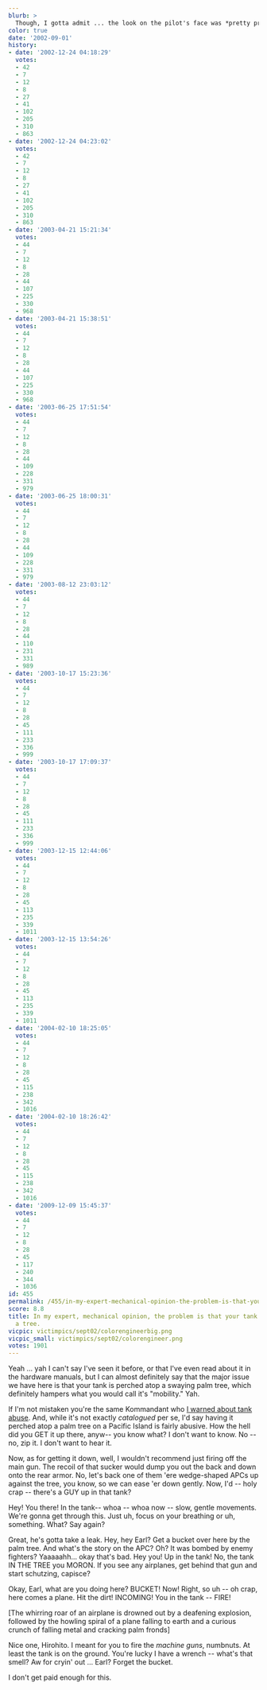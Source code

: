 ```yaml
---
blurb: >
  Though, I gotta admit ... the look on the pilot's face was *pretty priceless*.
color: true
date: '2002-09-01'
history:
- date: '2002-12-24 04:18:29'
  votes:
  - 42
  - 7
  - 12
  - 8
  - 27
  - 41
  - 102
  - 205
  - 310
  - 863
- date: '2002-12-24 04:23:02'
  votes:
  - 42
  - 7
  - 12
  - 8
  - 27
  - 41
  - 102
  - 205
  - 310
  - 863
- date: '2003-04-21 15:21:34'
  votes:
  - 44
  - 7
  - 12
  - 8
  - 28
  - 44
  - 107
  - 225
  - 330
  - 968
- date: '2003-04-21 15:38:51'
  votes:
  - 44
  - 7
  - 12
  - 8
  - 28
  - 44
  - 107
  - 225
  - 330
  - 968
- date: '2003-06-25 17:51:54'
  votes:
  - 44
  - 7
  - 12
  - 8
  - 28
  - 44
  - 109
  - 228
  - 331
  - 979
- date: '2003-06-25 18:00:31'
  votes:
  - 44
  - 7
  - 12
  - 8
  - 28
  - 44
  - 109
  - 228
  - 331
  - 979
- date: '2003-08-12 23:03:12'
  votes:
  - 44
  - 7
  - 12
  - 8
  - 28
  - 44
  - 110
  - 231
  - 331
  - 989
- date: '2003-10-17 15:23:36'
  votes:
  - 44
  - 7
  - 12
  - 8
  - 28
  - 45
  - 111
  - 233
  - 336
  - 999
- date: '2003-10-17 17:09:37'
  votes:
  - 44
  - 7
  - 12
  - 8
  - 28
  - 45
  - 111
  - 233
  - 336
  - 999
- date: '2003-12-15 12:44:06'
  votes:
  - 44
  - 7
  - 12
  - 8
  - 28
  - 45
  - 113
  - 235
  - 339
  - 1011
- date: '2003-12-15 13:54:26'
  votes:
  - 44
  - 7
  - 12
  - 8
  - 28
  - 45
  - 113
  - 235
  - 339
  - 1011
- date: '2004-02-10 18:25:05'
  votes:
  - 44
  - 7
  - 12
  - 8
  - 28
  - 45
  - 115
  - 238
  - 342
  - 1016
- date: '2004-02-10 18:26:42'
  votes:
  - 44
  - 7
  - 12
  - 8
  - 28
  - 45
  - 115
  - 238
  - 342
  - 1016
- date: '2009-12-09 15:45:37'
  votes:
  - 44
  - 7
  - 12
  - 8
  - 28
  - 45
  - 117
  - 240
  - 344
  - 1036
id: 455
permalink: /455/in-my-expert-mechanical-opinion-the-problem-is-that-your-tank-is-stuck-in-a-tree/
score: 8.8
title: In my expert, mechanical opinion, the problem is that your tank is stuck in
  a tree.
vicpic: victimpics/sept02/colorengineerbig.png
vicpic_small: victimpics/sept02/colorengineer.png
votes: 1901
---
```


Yeah ... yah I can't say I've seen it before, or that I've even read
about it in the hardware manuals, but I can almost definitely say that
the major issue we have here is that your tank is perched atop a swaying
palm tree, which definitely hampers what you would call it's "mobility."
Yah.

If I'm not mistaken you're the same Kommandant who [I warned about tank
abuse](%ARTICLE[448]%). And, while it's not exactly *catalogued* per
se, I'd say having it perched atop a palm tree on a Pacific Island is
fairly abusive. How the hell did you GET it up there, anyw-- you know
what? I don't want to know. No -- no, zip it. I don't want to hear it.

Now, as for getting it down, well, I wouldn't recommend just firing off
the main gun. The recoil of that sucker would dump you out the back and
down onto the rear armor. No, let's back one of them 'ere wedge-shaped
APCs up against the tree, you know, so we can ease 'er down gently. Now,
I'd -- holy crap -- there's a GUY up in that tank?

Hey! You there! In the tank-- whoa -- whoa now -- slow, gentle
movements. We're gonna get through this. Just uh, focus on your
breathing or uh, something. What? Say again?

Great, he's gotta take a leak. Hey, hey Earl? Get a bucket over here by
the palm tree. And what's the story on the APC? Oh? It was bombed by
enemy fighters? Yaaaaahh... okay that's bad. Hey you! Up in the tank!
No, the tank IN THE TREE you MORON. If you see any airplanes, get behind
that gun and start schutzing, capisce?

Okay, Earl, what are you doing here? BUCKET! Now! Right, so uh -- oh
crap, here comes a plane. Hit the dirt! INCOMING! You in the tank --
FIRE!

\[The whirring roar of an airplane is drowned out by a deafening
explosion, followed by the howling spiral of a plane falling to earth
and a curious crunch of falling metal and cracking palm fronds\]

Nice one, Hirohito. I meant for you to fire the *machine guns*,
numbnuts. At least the tank is on the ground. You're lucky I have a
wrench -- what's that smell? Aw for cryin' out ... Earl? Forget the
bucket.

I don't get paid enough for this.